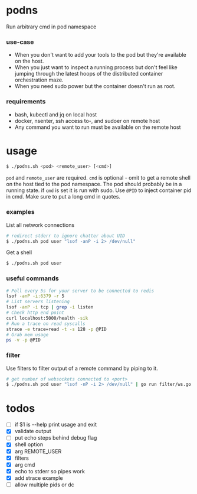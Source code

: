 # podns
Run arbitrary cmd in pod namespace

### use-case
- When you don't want to add your tools to the pod but they're available on the host.
- When you just want to inspect a running process but don't feel like jumping through the latest hoops of the distributed container orchestration maze.
- When you need sudo power but the container doesn't run as root.

### requirements
- bash, kubectl and jq on local host
- docker, nsenter, ssh access to-, and sudoer on remote host
- Any command you want to run must be available on the remote host

# usage

```bash
$ ./podns.sh <pod> <remote_user> [<cmd>]
```

`pod` and `remote_user` are required. `cmd` is optional - omit to get a remote shell on the host tied to the pod namespace. The pod should probably be in a running state. if `cmd` is set it is run with sudo. Use `@PID` to inject container pid in cmd. Make sure to put a long cmd in quotes.

### examples

List all network connections
```bash
# redirect stderr to ignore chatter about UID
$ ./podns.sh pod user "lsof -anP -i 2> /dev/null"
```

Get a shell
```bash
$ ./podns.sh pod user
```

### useful commands

```bash
# Poll every 5s for your server to be connected to redis
lsof -anP -i:6379 -r 5
# List servers listening
lsof -anP -i tcp | grep -i listen
# Check http end point
curl localhost:5000/health -sik
# Run a trace on read syscalls
strace -e trace=read -t -s 128 -p @PID
# Grab mem usage
ps -v -p @PID
```

### filter
Use filters to filter output of a remote command by piping to it.

```bash
# get number of websockets connected to <port>
$ ./podns.sh pod user "lsof -nP -i 2> /dev/null" | go run filter/ws.go <port>
```

# todos
- [ ] if $1 is --help print usage and exit
- [x] validate output
- [ ] put echo steps behind debug flag
- [x] shell option
- [x] arg REMOTE_USER
- [x] filters
- [x] arg cmd
- [x] echo to stderr so pipes work
- [x] add strace example
- [ ] allow multiple pids or dc
